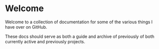# Welcome

Welcome to a collection of documentation for some of the various things I have over on GitHub.

These docs should serve
as both a guide and archive of previously of both currently active and previously projects.
